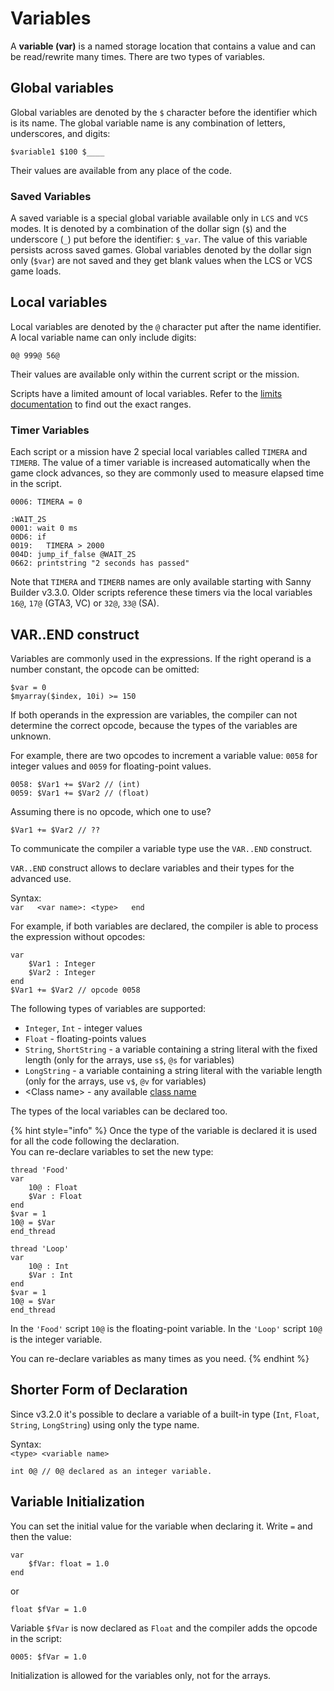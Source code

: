 # Variables

A **variable \(var\)** is a named storage location that contains a value and can be read/rewrite many times. There are two types of variables.

## Global variables

Global variables are denoted by the `$` character before the identifier which is its name.  The global variable name is any combination of letters, underscores, and digits:

`$variable1 $100 $____`

Their values are available from any place of the code.

### **Saved Variables**

A saved variable is a special global variable available only in `LCS` and `VCS` modes. It is denoted by a combination of the dollar sign \(`$`\) and the underscore \(`_`\) put before the identifier: `$_var`. The value of this variable persists across saved games. Global variables denoted by the dollar sign only \(`$var`\) are not saved and they get blank values when the LCS or VCS game loads.

## Local variables

Local variables are denoted by the `@` character put after the name identifier. A local variable name can only include digits:

`0@ 999@ 56@`

Their values are available only within the current script or the mission.

Scripts have a limited amount of local variables. Refer to the [limits documentation](../scm-documentation/gta-limits.md) to find out the exact ranges.

### **Timer Variables**

Each script or a mission have 2 special local variables called `TIMERA` and `TIMERB`. The value of a timer variable is increased automatically when the game clock advances, so they are commonly used to measure elapsed time in the script.

```text
0006: TIMERA = 0

:WAIT_2S
0001: wait 0 ms
00D6: if
0019:   TIMERA > 2000
004D: jump_if_false @WAIT_2S
0662: printstring "2 seconds has passed"
```

Note that `TIMERA` and `TIMERB` names are only available starting with Sanny Builder v3.3.0. Older scripts reference these timers via the local variables `16@`, `17@` \(GTA3, VC\) or `32@`, `33@` \(SA\).

## VAR..END construct

Variables are commonly used in the expressions. If the right operand is a number constant, the opcode can be omitted:

```text
$var = 0
$myarray($index, 10i) >= 150
```

If both operands in the expression are variables, the compiler can not determine the correct opcode, because the types of the variables are unknown.

For example, there are two opcodes to increment a variable value: `0058` for integer values and `0059` for floating-point values.

```text
0058: $Var1 += $Var2 // (int)
0059: $Var1 += $Var2 // (float)
```

Assuming there is no opcode, which one to use?

```text
$Var1 += $Var2 // ??
```

To communicate the compiler a variable type use the `VAR..END` construct.

`VAR..END` construct allows to declare variables and their types for the advanced use.

Syntax:  
`var  
<var name>: <type>  
end`

For example, if both variables are declared, the compiler is able to process the expression without opcodes:

```text
var
    $Var1 : Integer
    $Var2 : Integer
end
$Var1 += $Var2 // opcode 0058
```

The following types of variables are supported:

* `Integer`, `Int` - integer values
* `Float` - floating-points values
* `String`, `ShortString` - a variable containing a string literal with the fixed length \(only for the arrays, use `s$`, `@s` for variables\)
* `LongString` - a variable containing a string literal with the variable length \(only for the arrays, use `v$`, `@v` for variables\)
* &lt;Class name&gt; - any available [class name](classes.md)

The types of the local variables can be declared too.

{% hint style="info" %}
Once the type of the variable is declared it is used for all the code following the declaration.  
You can re-declare variables to set the new type:

```text
thread 'Food'
var
    10@ : Float
    $Var : Float
end
$var = 1
10@ = $Var
end_thread

thread 'Loop'
var
    10@ : Int
    $Var : Int
end
$var = 1
10@ = $Var
end_thread
```

In the `'Food'` script `10@` is the floating-point variable. In the `'Loop'` script `10@` is the integer variable.

You can re-declare variables as many times as you need.
{% endhint %}

## Shorter Form of Declaration

Since v3.2.0 it's possible to declare a variable of a built-in type \(`Int`, `Float`, `String`, `LongString`\) using only the type name.

Syntax:  
`<type> <variable name>`

```text
int 0@ // 0@ declared as an integer variable.
```

## Variable Initialization

You can set the initial value for the variable when declaring it. Write `=` and then the value:

```text
var
    $fVar: float = 1.0
end
```

or

```text
float $fVar = 1.0
```

Variable `$fVar` is now declared as `Float` and the compiler adds the opcode in the script:

```text
0005: $fVar = 1.0
```

Initialization is allowed for the variables only, not for the arrays.

